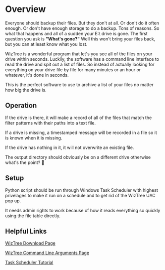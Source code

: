 # Overview
Everyone should backup their files. But they don't at all. Or don't do it often enough. Or don't have enough storage to do a backup. Tons of reasons. So what that happens and all of a sudden your E:\ drive is gone. The first question you ask is **"What's gone?"** Well this won't bring your files back, but you can at least know what you lost.

WizTree is a wonderful program that let's you see all of the files on your drive within seconds. Luckily, the software has a command line interface to read the drive and spit out a list of files. So instead of actually looking for everything on your drive file by file for many minutes or an hour or whatever, it's done in seconds.

This is the perfect software to use to archive a list of your files no matter how big the drive is.

## Operation
If the drive is there, it will make a record of all of the files that match the filter patterns with their paths into a text file.

If a drive is missing, a timestamped message will be recorded in a file so it is known when it is missing.

If the drive has nothing in it, it will not overwrite an existing file.

The output directory should obviously be on a different drive otherwise what's the point? 🤣

## Setup
Python script should be run through Windows Task Scheduler with highest privelages to make it run on a schedule and to get rid of the WizTree UAC pop up.

It needs admin rights to work because of how it reads everything so quickly using the file table directly. 

## Helpful Links
[WizTree Download Page](https://diskanalyzer.com/download)

[WizTree Command Line Arguments Page](https://diskanalyzer.com/guide#cmdlinecsv)

[Task Scheduler Tutorial](https://www.digitalcitizen.life/advanced-users-task-creation-task-scheduler/)
